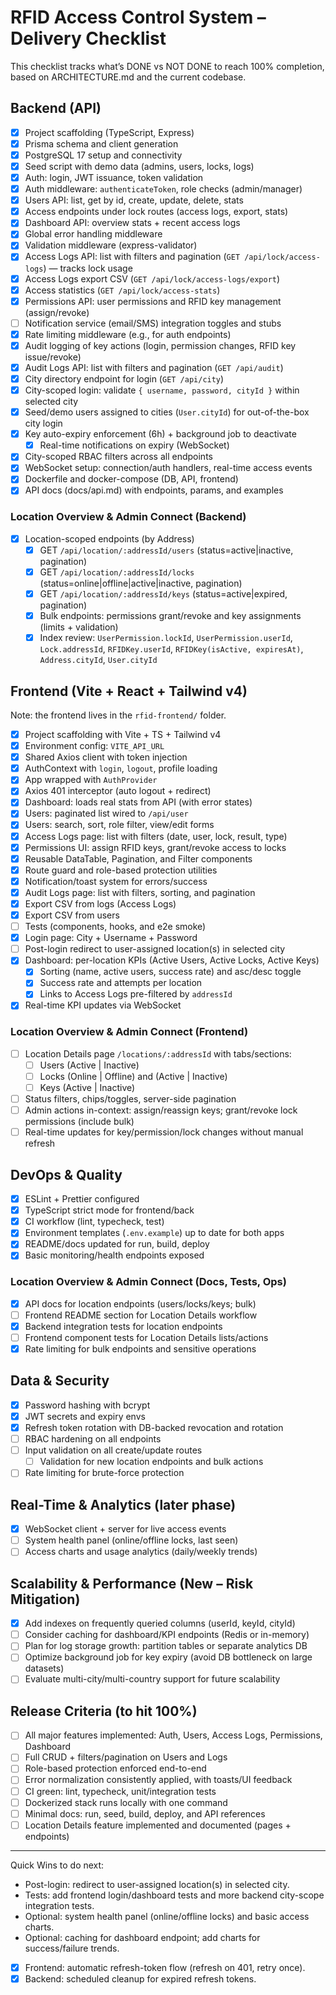 # RFID Access Control System – Delivery Checklist

This checklist tracks what’s DONE vs NOT DONE to reach 100% completion, based on ARCHITECTURE.md and the current codebase.

## Backend (API)

- [x] Project scaffolding (TypeScript, Express)
- [x] Prisma schema and client generation
- [x] PostgreSQL 17 setup and connectivity
- [x] Seed script with demo data (admins, users, locks, logs)
- [x] Auth: login, JWT issuance, token validation
- [x] Auth middleware: `authenticateToken`, role checks (admin/manager)
- [x] Users API: list, get by id, create, update, delete, stats
- [x] Access endpoints under lock routes (access logs, export, stats)
- [x] Dashboard API: overview stats + recent access logs
- [x] Global error handling middleware
- [x] Validation middleware (express-validator)
- [x] Access Logs API: list with filters and pagination (`GET /api/lock/access-logs`) — tracks lock usage
- [x] Access Logs export CSV (`GET /api/lock/access-logs/export`)
- [x] Access statistics (`GET /api/lock/access-stats`)
- [x] Permissions API: user permissions and RFID key management (assign/revoke)
- [ ] Notification service (email/SMS) integration toggles and stubs
- [x] Rate limiting middleware (e.g., for auth endpoints)
- [x] Audit logging of key actions (login, permission changes, RFID key issue/revoke)
- [x] Audit Logs API: list with filters and pagination (`GET /api/audit`)
- [x] City directory endpoint for login (`GET /api/city`)
- [x] City-scoped login: validate `{ username, password, cityId }` within selected city
- [x] Seed/demo users assigned to cities (`User.cityId`) for out-of-the-box city login
- [x] Key auto-expiry enforcement (6h) + background job to deactivate
  - [x] Real-time notifications on expiry (WebSocket)
- [x] City-scoped RBAC filters across all endpoints
- [x] WebSocket setup: connection/auth handlers, real-time access events
- [x] Dockerfile and docker-compose (DB, API, frontend)
- [x] API docs (docs/api.md) with endpoints, params, and examples

### Location Overview & Admin Connect (Backend)

- [x] Location-scoped endpoints (by Address)
  - [x] GET `/api/location/:addressId/users` (status=active|inactive, pagination)
  - [x] GET `/api/location/:addressId/locks` (status=online|offline|active|inactive, pagination)
  - [x] GET `/api/location/:addressId/keys` (status=active|expired, pagination)
  - [x] Bulk endpoints: permissions grant/revoke and key assignments (limits + validation)
  - [x] Index review: `UserPermission.lockId`, `UserPermission.userId`, `Lock.addressId`, `RFIDKey.userId`, `RFIDKey(isActive, expiresAt)`, `Address.cityId`, `User.cityId`

## Frontend (Vite + React + Tailwind v4)

Note: the frontend lives in the `rfid-frontend/` folder.

- [x] Project scaffolding with Vite + TS + Tailwind v4
- [x] Environment config: `VITE_API_URL`
- [x] Shared Axios client with token injection
- [x] AuthContext with `login`, `logout`, profile loading
- [x] App wrapped with `AuthProvider`
- [x] Axios 401 interceptor (auto logout + redirect)
- [x] Dashboard: loads real stats from API (with error states)
- [x] Users: paginated list wired to `/api/user`
- [x] Users: search, sort, role filter, view/edit forms
- [x] Access Logs page: list with filters (date, user, lock, result, type)
- [x] Permissions UI: assign RFID keys, grant/revoke access to locks
- [x] Reusable DataTable, Pagination, and Filter components
- [x] Route guard and role-based protection utilities
- [x] Notification/toast system for errors/success
- [x] Audit Logs page: list with filters, sorting, and pagination
- [x] Export CSV from logs (Access Logs)
- [x] Export CSV from users
- [ ] Tests (components, hooks, and e2e smoke)
- [x] Login page: City + Username + Password
- [ ] Post-login redirect to user-assigned location(s) in selected city
- [x] Dashboard: per-location KPIs (Active Users, Active Locks, Active Keys)
  - [x] Sorting (name, active users, success rate) and asc/desc toggle
  - [x] Success rate and attempts per location
  - [x] Links to Access Logs pre-filtered by `addressId`
- [x] Real-time KPI updates via WebSocket

### Location Overview & Admin Connect (Frontend)

- [ ] Location Details page `/locations/:addressId` with tabs/sections:
  - [ ] Users (Active | Inactive)
  - [ ] Locks (Online | Offline) and (Active | Inactive)
  - [ ] Keys (Active | Inactive)
- [ ] Status filters, chips/toggles, server-side pagination
- [ ] Admin actions in-context: assign/reassign keys; grant/revoke lock permissions (include bulk)
- [ ] Real-time updates for key/permission/lock changes without manual refresh

## DevOps & Quality

- [x] ESLint + Prettier configured
- [x] TypeScript strict mode for frontend/back
- [x] CI workflow (lint, typecheck, test)
- [x] Environment templates (`.env.example`) up to date for both apps
- [x] README/docs updated for run, build, deploy
- [x] Basic monitoring/health endpoints exposed

### Location Overview & Admin Connect (Docs, Tests, Ops)

- [x] API docs for location endpoints (users/locks/keys; bulk)
- [ ] Frontend README section for Location Details workflow
- [x] Backend integration tests for location endpoints
- [ ] Frontend component tests for Location Details lists/actions
- [x] Rate limiting for bulk endpoints and sensitive operations

## Data & Security

- [x] Password hashing with bcrypt
- [x] JWT secrets and expiry envs
- [x] Refresh token rotation with DB-backed revocation and rotation
- [ ] RBAC hardening on all endpoints
- [ ] Input validation on all create/update routes
  - [ ] Validation for new location endpoints and bulk actions
- [ ] Rate limiting for brute-force protection

## Real-Time & Analytics (later phase)

- [x] WebSocket client + server for live access events
- [ ] System health panel (online/offline locks, last seen)
- [ ] Access charts and usage analytics (daily/weekly trends)

## Scalability & Performance (New – Risk Mitigation)

- [x] Add indexes on frequently queried columns (userId, keyId, cityId)
- [ ] Consider caching for dashboard/KPI endpoints (Redis or in-memory)
- [ ] Plan for log storage growth: partition tables or separate analytics DB
- [ ] Optimize background job for key expiry (avoid DB bottleneck on large datasets)
- [ ] Evaluate multi-city/multi-country support for future scalability

## Release Criteria (to hit 100%)

- [ ] All major features implemented: Auth, Users, Access Logs, Permissions, Dashboard
- [ ] Full CRUD + filters/pagination on Users and Logs
- [ ] Role-based protection enforced end-to-end
- [ ] Error normalization consistently applied, with toasts/UI feedback
- [ ] CI green: lint, typecheck, unit/integration tests
- [ ] Dockerized stack runs locally with one command
- [ ] Minimal docs: run, seed, build, deploy, and API references
- [ ] Location Details feature implemented and documented (pages + endpoints)

---

Quick Wins to do next:

- Post-login: redirect to user-assigned location(s) in selected city.
- Tests: add frontend login/dashboard tests and more backend city-scope integration tests.
- Optional: system health panel (online/offline locks) and basic access charts.
- Optional: caching for dashboard endpoint; add charts for success/failure trends.
- [x] Frontend: automatic refresh-token flow (refresh on 401, retry once).
- [x] Backend: scheduled cleanup for expired refresh tokens.
